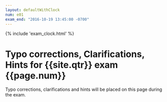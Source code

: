 ```yaml
---
layout: defaultWithClock
num: e01
exam_end: "2016-10-19 13:45:00 -0700"
---
```


{% include 'exam_clock.html' %}

# Typo corrections, Clarifications, Hints for {{site.qtr}} exam {{page.num}}

Typo corrections, clarifications and hints will be placed on this page during the exam.


